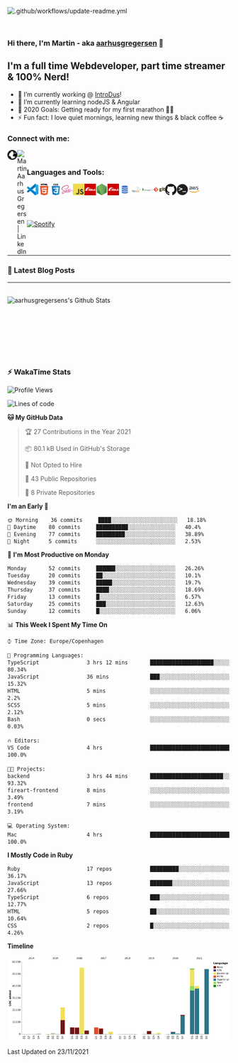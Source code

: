 ![.github/workflows/update-readme.yml](https://github.com/aarhusgregersen/aarhusgregersen/workflows/.github/workflows/update-readme.yml/badge.svg)

<br>



### Hi there, I'm Martin - aka [aarhusgregersen][website] 👋

## I'm a full time Webdeveloper, part time streamer & 100% Nerd!
- 🔭 I’m currently working @ [IntroDus][workwebsite]!
- 🌱 I’m currently learning nodeJS & Angular
- 🥅 2020 Goals: Getting ready for my first marathon 🏃‍♂️
- ⚡ Fun fact: I love quiet mornings, learning new things & black coffee ☕

### Connect with me:

[<img align="left" alt="mgregersen.dk" width="22px" src="https://raw.githubusercontent.com/iconic/open-iconic/master/svg/globe.svg" />][website]
[<img align="left" alt="Martin Aarhus Gregersen | LinkedIn" width="22px" src="https://cdn.jsdelivr.net/npm/simple-icons@v3/icons/linkedin.svg" />][linkedin]

<br />

### Languages and Tools:

<img align="left" alt="Visual Studio Code" width="26px" src="https://raw.githubusercontent.com/github/explore/80688e429a7d4ef2fca1e82350fe8e3517d3494d/topics/visual-studio-code/visual-studio-code.png" />
<img align="left" alt="HTML5" width="26px" src="https://raw.githubusercontent.com/github/explore/80688e429a7d4ef2fca1e82350fe8e3517d3494d/topics/html/html.png" />
<img align="left" alt="CSS3" width="26px" src="https://raw.githubusercontent.com/github/explore/80688e429a7d4ef2fca1e82350fe8e3517d3494d/topics/css/css.png" />
<img align="left" alt="Sass" width="26px" src="https://raw.githubusercontent.com/github/explore/80688e429a7d4ef2fca1e82350fe8e3517d3494d/topics/sass/sass.png" />
<img align="left" alt="JavaScript" width="26px" src="https://raw.githubusercontent.com/github/explore/80688e429a7d4ef2fca1e82350fe8e3517d3494d/topics/javascript/javascript.png" />
<img align="left" alt="Rails" width="26px" src="https://raw.githubusercontent.com/github/explore/fbceb94436312b6dacde68d122a5b9c7d11f9524/topics/rails/rails.png" />
<img align="left" alt="Node.js" width="26px" src="https://raw.githubusercontent.com/github/explore/80688e429a7d4ef2fca1e82350fe8e3517d3494d/topics/nodejs/nodejs.png" />
<img align="left" alt="Angular" width="26px" src="https://raw.githubusercontent.com/github/explore/fbceb94436312b6dacde68d122a5b9c7d11f9524/topics/rails/rails.png" />
<img align="left" alt="SQL" width="26px" src="https://raw.githubusercontent.com/github/explore/80688e429a7d4ef2fca1e82350fe8e3517d3494d/topics/sql/sql.png" />
<img align="left" alt="MySQL" width="26px" src="https://raw.githubusercontent.com/github/explore/80688e429a7d4ef2fca1e82350fe8e3517d3494d/topics/mysql/mysql.png" />
<img align="left" alt="MongoDB" width="26px" src="https://raw.githubusercontent.com/github/explore/80688e429a7d4ef2fca1e82350fe8e3517d3494d/topics/mongodb/mongodb.png" />
<img align="left" alt="Git" width="26px" src="https://raw.githubusercontent.com/github/explore/80688e429a7d4ef2fca1e82350fe8e3517d3494d/topics/git/git.png" />
<img align="left" alt="GitHub" width="26px" src="https://raw.githubusercontent.com/github/explore/78df643247d429f6cc873026c0622819ad797942/topics/github/github.png" />
<img align="left" alt="Terminal" width="26px" src="https://raw.githubusercontent.com/github/explore/80688e429a7d4ef2fca1e82350fe8e3517d3494d/topics/terminal/terminal.png" />
<img align="left" alt="AWS" width="26px" src="https://raw.githubusercontent.com/github/explore/fbceb94436312b6dacde68d122a5b9c7d11f9524/topics/aws/aws.png" />

<br />
<br />
<br />
<br />

[![Spotify](https://novatorem.aarhusgregersen.vercel.app/api/spotify)](https://open.spotify.com/user/116432010)

<br />
<br />

---

### 📕 Latest Blog Posts
<!-- BLOG-POST-LIST:START -->
<!-- BLOG-POST-LIST:END -->

---

<br />

<img align="left" alt="aarhusgregersens's Github Stats" src="https://github-readme-stats.aarhusgregersen.vercel.app/api?username=aarhusgregersen&show_icons=true&hide_border=true&count_private=true&theme=calm" />

<br />
<br />
<br />
<br />
<br />
<br />
<br />
<br />

### ⚡ WakaTime Stats

<!--START_SECTION:waka-->
![Profile Views](http://img.shields.io/badge/Profile%20Views-0-blue)

![Lines of code](https://img.shields.io/badge/From%20Hello%20World%20I%27ve%20Written-273893%20lines%20of%20code-blue)

**🐱 My GitHub Data**

> 🏆 27 Contributions in the Year 2021
 >
> 📦 80.1 kB Used in GitHub's Storage
 >
> 🚫 Not Opted to Hire
 >
> 📜 43 Public Repositories
 >
> 🔑 8 Private Repositories
 >
**I'm an Early 🐤**

```text
🌞 Morning    36 commits     ████░░░░░░░░░░░░░░░░░░░░░   18.18%
🌆 Daytime    80 commits     ██████████░░░░░░░░░░░░░░░   40.4%
🌃 Evening    77 commits     █████████░░░░░░░░░░░░░░░░   38.89%
🌙 Night      5 commits      ░░░░░░░░░░░░░░░░░░░░░░░░░   2.53%

```
📅 **I'm Most Productive on Monday**

```text
Monday       52 commits     ██████░░░░░░░░░░░░░░░░░░░   26.26%
Tuesday      20 commits     ██░░░░░░░░░░░░░░░░░░░░░░░   10.1%
Wednesday    39 commits     █████░░░░░░░░░░░░░░░░░░░░   19.7%
Thursday     37 commits     ████░░░░░░░░░░░░░░░░░░░░░   18.69%
Friday       13 commits     █░░░░░░░░░░░░░░░░░░░░░░░░   6.57%
Saturday     25 commits     ███░░░░░░░░░░░░░░░░░░░░░░   12.63%
Sunday       12 commits     █░░░░░░░░░░░░░░░░░░░░░░░░   6.06%

```


📊 **This Week I Spent My Time On**

```text
⌚︎ Time Zone: Europe/Copenhagen

💬 Programming Languages:
TypeScript               3 hrs 12 mins       ████████████████████░░░░░   80.34%
JavaScript               36 mins             ███░░░░░░░░░░░░░░░░░░░░░░   15.32%
HTML                     5 mins              ░░░░░░░░░░░░░░░░░░░░░░░░░   2.2%
SCSS                     5 mins              ░░░░░░░░░░░░░░░░░░░░░░░░░   2.12%
Bash                     0 secs              ░░░░░░░░░░░░░░░░░░░░░░░░░   0.03%

🔥 Editors:
VS Code                  4 hrs               █████████████████████████   100.0%

🐱‍💻 Projects:
backend                  3 hrs 44 mins       ███████████████████████░░   93.32%
fireart-frontend         8 mins              ░░░░░░░░░░░░░░░░░░░░░░░░░   3.49%
frontend                 7 mins              ░░░░░░░░░░░░░░░░░░░░░░░░░   3.19%

💻 Operating System:
Mac                      4 hrs               █████████████████████████   100.0%

```

**I Mostly Code in Ruby**

```text
Ruby                     17 repos            █████████░░░░░░░░░░░░░░░░   36.17%
JavaScript               13 repos            ███████░░░░░░░░░░░░░░░░░░   27.66%
TypeScript               6 repos             ███░░░░░░░░░░░░░░░░░░░░░░   12.77%
HTML                     5 repos             ██░░░░░░░░░░░░░░░░░░░░░░░   10.64%
CSS                      2 repos             █░░░░░░░░░░░░░░░░░░░░░░░░   4.26%

```


**Timeline**

![Chart not found](https://raw.githubusercontent.com/aarhusgregersen/aarhusgregersen/master/charts/bar_graph.png)


 Last Updated on 23/11/2021
<!--END_SECTION:waka-->



[website]: https://mgregersen.dk
[workwebsite]: https://introdus.dk
[linkedin]: https://www.linkedin.com/in/martinaarhus/
